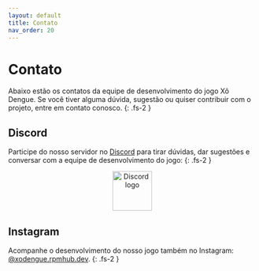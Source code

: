 ```yaml
---
layout: default
title: Contato
nav_order: 20
---
```


# Contato

Abaixo estão os contatos da equipe de desenvolvimento do jogo Xô Dengue. Se você
tiver alguma dúvida, sugestão ou quiser contribuir com o projeto, entre em
contato conosco.
{: .fs-2 }

## Discord

Participe do nosso servidor no [Discord](https://discord.gg/kTHnpMMag3) para
tirar dúvidas, dar sugestões e conversar com a equipe de desenvolvimento do
jogo:
{: .fs-2 }

<center>
	<a href="https://discord.gg/kTHnpMMag3">
		<img src="/imgs/discord.png" alt="Discord logo" width="80">
	</a>
</center>

## Instagram

Acompanhe o desenvolvimento do nosso jogo também no Instagram:
[@xodengue.rpmhub.dev](https://www.instagram.com/xodengue.rpmhub.dev/).
{: .fs-2 }
